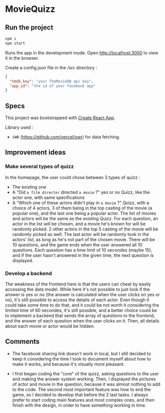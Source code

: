 # MovieQuizz

## Run the project

```bash
npm i
npm start
```
Runs the app in the development mode.
Open [http://localhost:3000](http://localhost:3000) to view it in the browser.

Create a config.json file in the /src directory :
```json
{
  "tmdb_key": "your TheMovieDB api key",
  "app_id": "the id of your facebook app"
}
```

## Specs

This project was bootstrapped with [Create React App](https://github.com/facebook/create-react-app).

Library used :
- `SWR` (https://github.com/vercel/swr) for data fetching.

## Improvement ideas

### Make several types of quizz

In the homepage, the user could chose between 3 types of quizz :

- The existing one
- A "Did `a film director` directed `a movie` ?" yes or no Quizz, like the actor one, with same specifications
- A "Which one of these actors didn't play in `a movie` ?" Quizz, with a choice of 4 actors, 3 of them being in the top casting of the movie (a popular one), and the last one being a popular actor.
The list of movies and actors will be the same as the existing Quizz. For each question, an actor in the list will be chosen, and a movie he's known for will be randomly picked. 2 other actors in the top 5 casting of the movie will be randomly picked as well. The last actor will be randomly took in the actors' list, as long as he's not part of the chosen movie.
There will be 10 questions, and the game ends when the user answered all 10 questions. Each question has a time limit of 10 secondes (maybe 15), and if the user hasn't answered in the given time, the next question is displayed.

### Develop a backend

The weakness of the frontend here is that the users can cheat by easily accessing the data model. While here it's not possible to just look if the answer is yes or no (the answer is calculated when the user clicks on yes or no), it's still possible to access the details of each actor. 
Even though it could take some time to do that, and it could be not worth it considering the limited time of 60 secondes, it's still possible, and a better choice could be to implement a backend that sends the array of questions to the frontend, and the answer of each question when the user clicks on it. Then, all details about each movie or actor would be hidden.

## Comments

- The facebook sharing link doesn't work in local, but I still decided to keep it considering the time I took to document myself about how to make it works, and because it's visually more pleasant.

- I first began coding the "core" of the quizz, asking questions to the user and making the answer system working. Then, I displayed the pictures of actor and movie in the question, because it was almost nothing to add to the code. The second most important feature was how to end the game, so I decided to develop that before the 2 last tasks. I always prefer to start coding main features and most complex ones, and then finish with the design, in order to have something working in time.